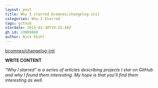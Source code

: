 ```yaml
---
layout: post
title: Why I starred bcomnes/changelog-init
categories: Why-I-Starred
tags: github
stardate: 2015-03-30T19:25:48Z
gh_id: 33089880
author: Nick Peihl
---
```


[bcomnes/changelog-init](star.repo.html_url)

**WRITE CONTENT**

*"Why I starred" is a series of articles describing projects I star on GitHub and why I found them interesting. My hope is that you'll find them interesting as well.*

